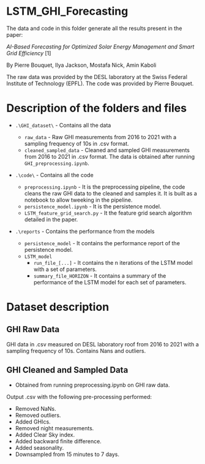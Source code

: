 # LSTM_GHI_Forecasting
The data and code in this folder generate all the results present in the paper:

_AI-Based Forecasting for Optimized Solar Energy Management and Smart Grid Efficiency_ [1]

By Pierre Bouquet, Ilya Jackson, Mostafa Nick, Amin Kaboli

The raw data was provided by the DESL laboratory at the Swiss Federal Institute of Technology (EPFL).
The code was provided by Pierre Bouquet.

# Description of the folders and files

- `.\GHI_dataset\` - Contains all the data

    * `raw_data` - Raw GHI measurements from 2016 to 2021 with a sampling frequency of 10s in .csv format.
    * `cleaned_sampled_data` - Cleaned and sampled GHI measurements from 2016 to 2021 in .csv format. The data is obtained after running `GHI_preprocessing.ipynb`.

- `.\code\` - Contains all the code

    * `preprocessing.ipynb` - It is the preprocessing pipeline, the code cleans the raw GHI data to the cleaned and samples it. It is built as a notebook to allow tweeking in the pipeline.
    * `persistence_model.ipynb` - It is the persistence model.
    * `LSTM_feature_grid_search.py` - It the feature grid search algorithm detailed in the paper.

- `.\reports` - Contains the performance from the models

    * `persistence_model` - It contains the performance report of the persistence model.
    * `LSTM_model`
        - `run_file_[...]` -  It contains the n iterations of the LSTM model with a set of parameters.
        - `summary_file_HORIZON` - It contains a summary of the performance of the LSTM model for each set of parameters.


# Dataset description

## GHI Raw Data

GHI data in .csv measured on DESL laboratory roof from 2016 to 2021 with a sampling frequency of 10s. 
Contains Nans and outliers.

## GHI Cleaned and Sampled Data

* Obtained from running preprocessing.ipynb on GHI raw data.

Output .csv  with the following pre-processing performed:
 - Removed NaNs.
 - Removed outliers.
 - Added GHIcs.
 - Removed night measurements.
 - Added Clear Sky index.
 - Added backward finite difference.
 - Added seasonality.
 - Downsampled from 15 minutes to 7 days.